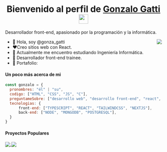<p align="center">
  <h1 align="center">Bienvenido al perfil de <a href="https://github.com/MrBlueBird2">Gonzalo Gatti</a>  <img src="https://media.giphy.com/media/hvRJCLFzcasrR4ia7z/giphy.gif" width="30"></h1>
</p>
<p>Desarrollador front-end, apasionado por la programación y la informática.</p>
<img align="right" src="https://media.giphy.com/media/M9gbBd9nbDrOTu1Mqx/giphy.gif">
<ul>
  <li>👋 Hola, soy @gonza_gatti</li>
  <li>❤️Creo sitios web con React.</li>
  <li>🌱 Actualmente me encuentro estudiando Ingeniería Informática.</li>
  <li>💼 Desarrollador front-end trainee.</li>
  <li>🧐 Portafolio:  </li>
</ul>

#### Un poco más acerca de mi
```javascript
const gonzalo = {
  pronombres: "él" | "su",
  codigo: ["HTML", "CSS", "JS", "C"],
  preguntameSobre: ["desarrollo web", "desarrollo front-end", "react", "teconología"],
  tecnologias: {
      front-end: ["TYPESCRIPT", "REACT", "TAILWINDCSS", "NEXTJS"],
      back-end: ["NODE", "MONGODB", "POSTGRESQL"],
  }
}
```

#### Proyectos Populares
<a href="https://github.com/GonzaloGatti/teslo-shop">
  <!-- Change the `github-readme-stats.anuraghazra1.vercel.app` to `github-readme-stats.vercel.app`  -->
  <img align="center" src="https://github-readme-stats.vercel.app/api/pin/?username=GonzaloGatti&repo=teslo-shop&theme=onedark" />
</a>    
<a href="https://github.com/GonzaloGatti/calendar-fronted">
  <!-- Change the `github-readme-stats.anuraghazra1.vercel.app` to `github-readme-stats.vercel.app`  -->
  <img align="center" src="https://github-readme-stats.vercel.app/api/pin/?username=GonzaloGatti&repo=calendar-fronted&theme=onedark"/>
</a>



